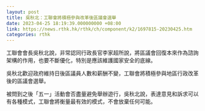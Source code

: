 ```yaml
---
layout: post
title: 吳秋北：工聯會將積極參與改革後區議會選舉
date: 2023-04-25 18:19:39.000000000 +08:00
link: https://news.rthk.hk/rthk/ch/component/k2/1697815-20230425.htm
categories: rthk
---
```


工聯會會長吳秋北說，非常認同行政長官李家超所說，將區議會回復本來作為諮詢架構的作用，也要不斷優化，特別是應該維護國家安全的底線。 

吳秋北歡迎政府維持日後區議員人數和薪酬不變，工聯會將積極參與地區行政改革後的區議會選舉。

被問到之後「五一」活動會否盡量避免舉辦遊行，吳秋北說，表達意見和訴求可以有各種模式，工聯會將衡量最有效的模式，不會放棄任何可能。
